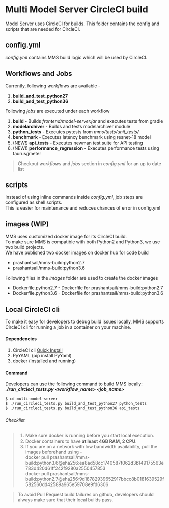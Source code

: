 # Multi Model Server CircleCI build
Model Server uses CircleCI for builds. This folder contains the config and scripts that are needed for CircleCI.

## config.yml
_config.yml_ contains MMS build logic which will be used by CircleCI.

## Workflows and Jobs
Currently, following _workflows_ are available -
1. **build_and_test_python27**
2. **build_and_test_python36**

Following _jobs_ are executed under each workflow
1. **build** - Builds _frontend/model-server.jar_ and executes tests from gradle
2. **modelarchiver** - Builds and tests modelarchiver module
3. **python_tests** - Executes pytests from _mms/tests/unit_tests/_
4. **benchmark** - Executes latency benchmark using resnet-18 model
5. (NEW!) **api_tests** - Executes newman test suite for API testing
6. (NEW!) **performance_regression** - Executes performance tests using taurus/jmeter 

> Checkout _workflows_ and _jobs_ section in _config.yml_ for an up to date list 

## scripts
Instead of using inline commands inside _config.yml_, job steps are configured as shell scripts.  
This is easier for maintenance and reduces chances of error in config.yml

## images (WIP)
MMS uses customized docker image for its CircleCI build.  
To make sure MMS is compatible with both Python2 and Python3, we use two build projects.  
We have published two docker images on docker hub for code build
* prashantsail/mms-build:python2.7
* prashantsail/mms-build:python3.6

Following files in the _images_ folder are used to create the docker images
* Dockerfile.python2.7 - Dockerfile for prashantsail/mms-build:python2.7
* Dockerfile.python3.6 - Dockerfile for prashantsail/mms-build:python3.6

## Local CircleCI cli
To make it easy for developers to debug build issues locally, MMS supports CircleCI cli for running a job in a container on your machine.

#### Dependencies
1. CircleCI cli [Quick Install](https://circleci.com/docs/2.0/local-cli/#quick-installation)
2. PyYAML (pip install PyYaml)
3. docker (installed and running)

#### Command
Developers can use the following command to build MMS locally:  
**_./run_circleci_tests.py <workflow_name> <job_name>_**
```bash
$ cd multi-model-server
$ ./run_circleci_tests.py build_and_test_python27 python_tests
$ ./run_circleci_tests.py build_and_test_python36 api_tests
```

###### Checklist
> 1. Make sure docker is running before you start local execution.  
> 2. Docker containers to have **at least 4GB RAM, 2 CPU**.  
> 3. If you are on a network with low bandwidth availability, pull the images beforehand using -  
> docker pull prashantsail/mms-build:python3.6@sha256:ea8ad58cc1740587f062d3b149175563e783d420d61ff242f9280a2550457853  
> docker pull prashantsail/mms-build:python2.7@sha256:9d18782939652917bbcc8b0181639529f582560dd42589a965e59708e9fd6306  

> To avoid Pull Request build failures on github, developers should always make sure that their local builds pass.
